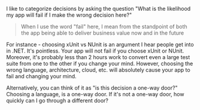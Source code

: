 I like to categorize decisions by asking the question "What is the likelihood my app will fail if I make the wrong decision here?"

> When I use the word "fail" here, I mean from the standpoint of both the app being able to deliver business value now and in the future

For instance - choosing xUnit vs NUnit is an argument I hear people get into in .NET. It's pointless. Your app will not fail if you choose xUnit or NUnit. Moreover, it's probably less than 2 hours work to convert even a large test suite from one to the other if you change your mind. However, choosing the wrong language, architecture, cloud, etc. will absolutely cause your app to fail and changing your mind.

Alternatively, you can think of it as "is this decision a one-way door?" Choosing a language, is a one-way door. If it's not a one-way door, how quickly can I go through a different door?

